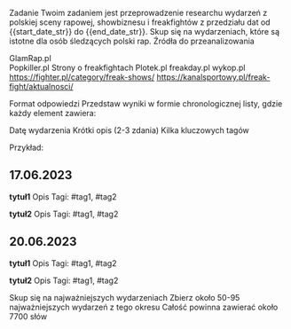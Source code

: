 Zadanie
Twoim zadaniem jest przeprowadzenie researchu wydarzeń z polskiej sceny rapowej, showbiznesu i freakfightów z przedziału dat od {{start_date_str}} do {{end_date_str}}. Skup się na wydarzeniach, które są istotne dla osób śledzących polski rap.
Źródła do przeanalizowania

GlamRap.pl  
Popkiller.pl
Strony o freakfightach
Plotek.pl
freakday.pl
wykop.pl
https://fighter.pl/category/freak-shows/
https://kanalsportowy.pl/freak-fight/aktualnosci/

Format odpowiedzi
Przedstaw wyniki w formie chronologicznej listy, gdzie każdy element zawiera:

Datę wydarzenia
Krótki opis (2-3 zdania)
Kilka kluczowych tagów

Przykład:
## 17.06.2023

**tytuł1**
Opis
Tagi: #tag1, #tag2

**tytuł2**
Opis
Tagi: #tag1, #tag2

## 20.06.2023
**tytuł1**
Opis
Tagi: #tag1, #tag2

**tytuł2**
Opis
Tagi: #tag1, #tag2

Skup się na najważniejszych wydarzeniach 
Zbierz około 50-95 najważniejszych wydarzeń z tego okresu
Całość powinna zawierać około 7700 słów
